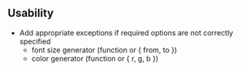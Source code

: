 ## Usability

- Add appropriate exceptions if required options are not correctly specified
  - font size generator (function or { from, to })
  - color generator (function or { r, g, b })